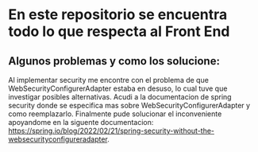 # En este repositorio se encuentra todo lo que respecta al Front End

## Algunos problemas y como los solucione:
Al implementar security me encontre con el problema de que WebSecurityConfigurerAdapter estaba en desuso, lo cual tuve que investigar posibles alternativas. Acudi a la documentacion de spring security donde se especifica mas sobre WebSecurityConfigurerAdapter y como reemplazarlo. Finalmente pude solucionar el inconveniente apoyandome en la siguente documentacion: https://spring.io/blog/2022/02/21/spring-security-without-the-websecurityconfigureradapter.

